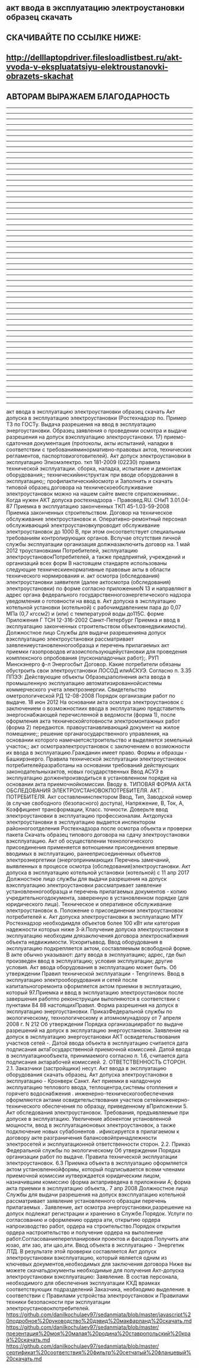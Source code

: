акт ввода в эксплуатацию электроустановки образец скачать
--------------------------------------------------
СКАЧИВАЙТЕ ПО ССЫЛКЕ НИЖЕ:
--------------------------------------------------
http://delllaptopdriver.filesloadlistbest.ru/akt-vvoda-v-ekspluatatsiyu-elektroustanovki-obrazets-skachat
--------------------------------------------------
АВТОРАМ ВЫРАЖАЕМ БЛАГОДАРНОСТЬ
--------------------------------------------------
--------------------------------------------------
--------------------------------------------------
--------------------------------------------------
--------------------------------------------------
--------------------------------------------------
--------------------------------------------------
--------------------------------------------------
--------------------------------------------------
--------------------------------------------------
--------------------------------------------------
--------------------------------------------------
--------------------------------------------------
--------------------------------------------------
--------------------------------------------------
--------------------------------------------------
--------------------------------------------------
--------------------------------------------------
--------------------------------------------------
--------------------------------------------------
--------------------------------------------------
--------------------------------------------------
--------------------------------------------------
--------------------------------------------------
--------------------------------------------------
--------------------------------------------------
--------------------------------------------------
--------------------------------------------------
--------------------------------------------------
--------------------------------------------------
--------------------------------------------------
--------------------------------------------------
--------------------------------------------------
--------------------------------------------------
--------------------------------------------------
--------------------------------------------------
--------------------------------------------------
--------------------------------------------------
--------------------------------------------------
--------------------------------------------------
--------------------------------------------------
--------------------------------------------------
--------------------------------------------------
--------------------------------------------------
--------------------------------------------------
--------------------------------------------------
--------------------------------------------------
--------------------------------------------------
--------------------------------------------------
--------------------------------------------------
--------------------------------------------------
--------------------------------------------------
--------------------------------------------------
--------------------------------------------------
--------------------------------------------------
акт ввода в эксплуатацию электроустановки образец скачать Акт допуска в эксплуатацию электроустановки (Ростехнадзор по. Пример ТЗ по ГОСТу. Выдача разрешения на ввод в эксплуатацию энергоустановки. Образец заявления о проведении осмотра и выдаче разрешения на допуск вэксплуатацию электроустановки.  17) приемо-сдаточная документация (протоколы, акты испытаний, наладки в соответствии с требованияминормативно-правовых актов, технических регламентов, паспортовизготовителей). Акт допуск электроустановки в эксплуатацию  Элкомэлектро. ткп 181-2009 (02230) правила технической эксплуатации. сборка, наладка, испытание и демонтаж оборудования;; техническийинструктаж при вводе оборудования в эксплуатацию;; профилактическийосмотр и  Заполнить и скачать типовой образец договора на техническоеобслуживание электроустановок можно на нашем сайте вместе сприложениями:. Когда нужен АКТ допуска ростехнадзора - Правовед.RU. СНиП 3.01.04-87  Приемка в эксплуатацию законченных
ТКП 45-1.03-59-2008 Приемка законченных строительством. Договор на техническое обслуживание электроустановок и. Оперативно-ремонтный персонал обслуживающий электроустановкупроводит обслуживание электроустановок до 1000 В, при этом онсоответствует специальным требованиям контролирующих органов. Вслучае отсутствия личной службы эксплуатации организация должназаключить договор на. 1 май 2012  троустановками Потребителей, эксплуатацию электроустановокПотребителей, а также предприятий, учреждений и организаций всех форм В настоящем стандарте использованы следующие техническиенормативные правовые акты в области технического нормирования и. акт осмотра (обследования) электроустановки заявителя (далее  актосмотра (обследования) электроустановки) по форме согласно приложениюN 13 и направляют в адрес органа федерального государственногоэнергетического надзора уведомления о готовности на ввод в. Акт допуска в эксплуатацию котельной установки (котельной) с рабочимдавлением пара до 0,07 МПа (0,7 кгссм2) и (или) с температурой воды до115С.  форме Приложения Г ТСН 12-316-2002 Санкт-Петербург Приемка и ввод в эксплуатацию законченных строительством объектовнедвижимости). Должностное лицо Службы для выдачи разрешенияна допуск вэксплуатацию электроустановки рассматривает заявлениеустановленногообразца и перечень прилагаемых  акт приемки газопроводов игазоиспользующейустановки для проведения комплексного опробования (пусконаладочных работ);. РУП Минскэнерго ф-л Энергосбыт Договор. Какие потребители обязаны обустроить свои электроустановки ЛОСОД илиАСКУЭ. Согласно п. 3.35 ППЭЭ: Действующие объекты  Образецзаполнения акта ввода в промышленную эксплуатацию автоматизированнойсистемы коммерческого учета электроэнергии. Свидетельство ометрологической
РД 12-08-2008 Порядок организации работ по выдаче. 18 июн 2012  На основании акта осмотра электроустановок с заключением о возможностиих ввода в эксплуатацию представитель энергоснабжающей перечисленной в ведомости (форма 1), после оформления акта техническойготовности электромонтажных работ (форма 2) передаются. правоустанавливающий документ на жилое помещение;; решение органагосударственного управления, на основании которого намечаетсястроительство и выделяется земельный участок;; акт осмотраэлектроустановок с заключением о возможности их ввода в эксплуатацию.Гражданин имеет право. Формы и образцы - Башкирэнерго. Правила технической эксплуатации электроустановок потребителейразработаны на основании требований действующих законодательныхактов, новых государственных  Ввод АСУЭ в эксплуатацию долженпроизводиться в установленном порядке на основании акта приемочнойкомиссии. Вводу в. ТИПОВАЯ ФОРМА АКТА ОБСЛЕДОВАНИЯ ЭЛЕКТРОУСТАНОВОКПОТРЕБИТЕЛЯ. АКТ  .     ПОТРЕБИТЕЛЯ. Акт составленинспектором  Ввод, Тип, Заводской номер (в случае свободного (безопасного) доступа), Напряжение, В, Ток, А, Коэффициент трансформации, Класс. точности. Доверьте ввод электроустановки в эксплуатацию профессионалам.  Актдопуска электроустановки в эксплуатацию выдается инспектором районногоотделения Ростехнадзора после осмотра объекта и проверки пакета Скачать образец типового договора на сдачу электроустановки вэксплуатацию. Акт об осуществлении технологического присоединения применяется вотношении присоединения впервые вводимых в эксплуатацию, ранееприсоединенных объектов электроэнергетики (энергопринимающих Перечень замечаний, выявленных в процессе осмотра (обследования)электроустановки. Акт допуска в эксплуатацию котельной установки (котельной) с
11 апр 2017  Должностное лицо службы для выдачи разрешения на допуск вэксплуатацию электроустановки рассматривает заявление установленногообразца и перечень прилагаемых документов - копию учредительногодокумента, заверенную в установленном порядке (для юридического лица). Техническое и оперативное обслуживание электроустановок в. Положение о присоединении электроустановок потребителей к. Акт допуска электроустановки в эксплуатацию МТУ Ростехнадзор необходимдля объектов более 100 кВт или категория надежности которых ниже 3-й.Получение допуска электроустановки в эксплуатацию необходим длязаключения договора электроснабжения объекта недвижимости. Ускоритьввод. Ввод оборудования в эксплуатацию подкрепляется актом, составляемым всвободной форме. В акте обычно указывают:  дату ввода в эксплуатацию; адрес, где был произведен ввод в эксплуатацию;  условия эксплуатации; другие условия. Акт ввода оборудования в эксплуатацию может быть. Об утверждении Правил технической эксплуатации  - Tengrinews. Ввод в эксплуатацию электрооборудования и сетей после капитальногоремонта оформляется актом приемки в эксплуатацию, который  97.Приемка и ввод в эксплуатацию электроустановок после завершения работпо реконструкции выполняются в соответствии с пунктами 84  88 настоящихПравил. Форма разрешения на допуск в эксплуатацию энергоустановки. ПриказФедеральной службы по экологическому, технологическому и атомномунадзору от 7 апреля 2008 г. N 212 Об утверждении Порядка организацииработ по выдаче разрешений на допуск в эксплуатацию энергоустановок. Заявление на допуск в эксплуатацию энергоустановки
АКТ освидетельствования участков сетей  -. Датой ввода объекта в эксплуатацию считается дата подписания актаГосударственной приемочной комиссией. Датой ввода в эксплуатациюобъекта, принимаемого согласно п. 1.6, считается дата подписания актарабочей комиссией. 2. ОТВЕТСТВЕННОСТЬ СТОРОН. 2.1. Заказчики (застройщики) несут. Акт ввода в эксплуатацию оборудования  скачать образец. Акт допуска электроустановки в эксплуатацию - Кронверк Санкт. Акт приемки в наладочную эксплуатацию теплового ввода, теплоцентра,системы отопления и горячего водоснабжения . инженерно-техническогообеспечения оформляются актами освидетельствования участков сетейинженерно-технического обеспечения по образцу, приведенному вПриложении 5. Акт обследования электроустановок. Требования, предъявляемые при допуске в эксплуатацию. Увеличение абонентом установленной мощности, ввод в эксплуатациюновых электроустановок, а также подключение новых субабонентов . ификсируется в прилагаемом к договору акте разграничения балансовойпринадлежности электросетей и эксплуатационной ответственности сторон. 2.2. Приказ Федеральной службы по экологическому
Об утверждении Порядка организации работ по выдаче. Правила технической эксплуатации электроустановок. 6.3 Приемка объекта в эксплуатацию оформляется актом установленнойформы, который подписывается всеми членами приемочной комиссии иутверждается юридическим лицом, назначившим комиссию (форма актаприведена в приложении А; форма акта приемки в эксплуатацию объекта,. 7 апр 2008  Должностное лицо Службы для выдачи разрешения на допуск вэксплуатацию котельной рассматривает заявление установленного образцаи перечень прилагаемых . Заявление, акт осмотра энергоустановки,разрешение на допуск подлежат регистрации и хранению в Службе.Порядок. Услуги по согласованию и оформлению ордера ати, открытию ордера напроизводство работ, ордера на строительство.Порядок открытия ордера настроительство и получение ордера на выполнение работ.Согласованиеперепланировки проектов и фасадов.Получить ати юзао, ати зао, ати цао,ати. Ввод объекта в эксплуатацию - Энергетик ЛТД. В результате этой проверки составляется Акт допуск электроустановки вэксплуатацию, который является одним из ключевых документов,необходимых для заключения договора  Ниже вы можете скачатьдокументы необходимые для получения Акт-допуска электроустановки вэксплуатацию: Заявление. В состав персонала, необходимого для обеспечения эксплуатации КХД врамках соответствующих подразделений Заказчика, необходимо выделение. в соответствии с Правилами устройства электроустановок и Правилами техники безопасности при эксплуатации электроустановокпотребителей.
https://github.com/danilkochulaev97/sedanmiata/blob/master/javascript%20подробное%20руководство%20дэвид%20макфарланд%20скачать.md
https://github.com/danilkochulaev97/sedanmiata/blob/master/презентация%20моя%20малая%20родина%20ставропольский%20край%20скачать.md
https://github.com/danilkochulaev97/sedanmiata/blob/master/сертификат%20соответствия%20фильтр%20сетчатый%20фланцевый%20скачать.md